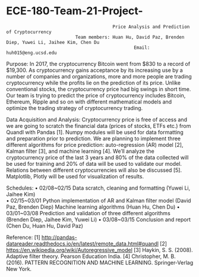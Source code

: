 # ECE-180-Team-21-Project-
                                            Price Analysis and Prediction of Cryptocurrency 
                              Team members: Huan Hu, David Paz, Brenden Diep, Yuwei Li, Jaihee Kim, Chen Du
                                                    Email: huh015@eng.ucsd.edu

Purpose: 
In 2017, the cryptocurrency Bitcoin went from $830 to a record of $19,300. As cryptocurrency gains acceptance by its increasing use by a number of companies and organizations, more and more people are trading cryptocurrency while the profits lie on the prediction of its price. Unlike conventional stocks, the cryptocurrency price had big swings in short time. Our team is trying to predict the price of cryptocurrency includes Bitcoin, Ethereum, Ripple and so on with different mathematical models and optimize the trading strategy of cryptocurrency trading.

Data Acquisition and Analysis:
Cryptocurrency price is free of access and we are going to scratch the financial data (prices of stocks, ETFs etc.) from Quandl with Pandas [1]. Numpy modules will be used for data formatting and preparation prior to prediction. We are planning to implement three different algorithms for price prediction: auto-regression (AR) model [2], Kalman filter [3], and machine learning [4]. We’ll analyze the cryptocurrency price of the last 3 years and 80% of the data collected will be used for training and 20% of data will be used to validate our model. Relations between different cryptocurrencies will also be discussed [5]. Matplotlib, Plotly will be used for visualization of results. 

Schedules:
•	02/08~02/15	Data scratch, cleaning and formatting		(Yuwei Li, Jaihee Kim)				
•	02/15~03/01	Python implementation of AR and Kalman filter model		(David Paz, Brenden Diep)
		Machine learning algorithms (Huan Hu, Chen Du)
•	03/01~03/08	Prediction and validation of three different algorithms		(Brenden Diep, Jaihee Kim, Yuwei Li)
•	03/08~03/15	Conclusion and report	(Chen Du, Huan Hu, David Paz)
		

Reference:
[1] http://pandas-datareader.readthedocs.io/en/latest/remote_data.html#quandl
[2] https://en.wikipedia.org/wiki/Autoregressive_model
[3] Haykin, S. S. (2008). Adaptive filter theory. Pearson Education India.
[4] Christopher, M. B. (2016). PATTERN RECOGNITION AND MACHINE LEARNING. Springer-Verlag New York.
